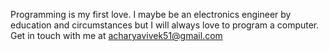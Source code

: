 Programming is my first love. 
I maybe be an electronics engineer by education and circumstances but I will always love to program a computer. 
Get in touch with me at acharyavivek51@gmail.com
